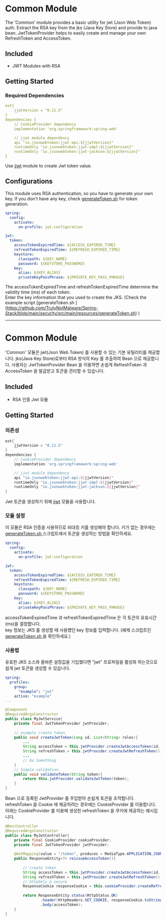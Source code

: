 # Common Module
The 'Common' module provides a basic utility for jwt (Json Web Token) auth.
Extract the RSA key from the jks (Java Key Store) and provide to java bean.
JwtTokenProvider helps to easily create and manage your own RefreshToken and AccessToken.

## Included
- JWT Modules with RSA

## Getting Started
### Required Dependencies
```yaml
ext{
    jjwtVersion = "0.11.5"
}
dependencies {
    // CookieProvider dependency
    implementation 'org.springframework:spring-web'

    // jjwt module dependency
    api "io.jsonwebtoken:jjwt-api:${jjwtVersion}"
    runtimeOnly "io.jsonwebtoken:jjwt-impl:${jjwtVersion}"
    runtimeOnly "io.jsonwebtoken:jjwt-jackson:${jjwtVersion}"
}
```
Use [jjwt](https://github.com/jwtk/jjwt) module to create Jwt token value.
## Configurations
This module uses RSA authentication, so you have to generate your own key. 
If you don't have any key, check [generateToken.sh](https://github.com/TrulyNotMalware/Spring-Stack/blob/main/security/src/main/resources/generateToken.sh) for token generation.
```yaml
spring:
  config:
    activate:
      on-profile: jwt-configuration

jwt:
  token:
    accessTokenExpiredTime: ${ACCESS_EXPIRED_TIME}
    refreshTokenExpiredTime: ${REFRESH_EXPIRED_TIME}
    keystore:
      classpath: ${KEY_NAME}
      password: ${KEYSTORE_PASSWORD}
    key:
      alias: ${KEY_ALIAS}
      privateKeyPassPhrase: ${PRIVATE_KEY_PASS_PHRASE}
```
The accessTokenExpiredTime and refreshTokenExpiredTime determine the validity time (ms) of each token.  
Enter the key information that you used to create the JKS. (Check the example script [generateToken.sh ] (https://github.com/TrulyNotMalware/Spring-Stack/blob/main/security/src/main/resources/generateToken.sh) )


---
# Common Module
'Common' 모듈은 jwt(Json Web Token) 를 사용할 수 있는 기본 유틸리티를 제공합니다. 
jks(Java Key Store)로부터 RSA 방식의 Key 를 추출하여 Bean 으로 제공합니다.
사용자는 JwtTokenProvider Bean 을 이용하면 손쉽게 RefreshToken 과 AccessToken 을 발급받고 토큰을 관리할 수 있습니다.

## Included
- RSA 인증 Jwt 모듈

## Getting Started
### 의존성
```groovy
ext{
    jjwtVersion = "0.11.5"
}
dependencies {
    // CookieProvider dependency
    implementation 'org.springframework:spring-web'

    // jjwt module dependency
    api "io.jsonwebtoken:jjwt-api:${jjwtVersion}"
    runtimeOnly "io.jsonwebtoken:jjwt-impl:${jjwtVersion}"
    runtimeOnly "io.jsonwebtoken:jjwt-jackson:${jjwtVersion}"
}
```
Jwt 토큰을 생성하기 위해 [jjwt](https://github.com/jwtk/jjwt) 모듈을 사용합니다.

### 모듈 설정
이 모듈은 RSA 인증을 사용하므로 비대칭 키를 생성해야 합니다. 키가 없는 경우에는 [generateToken.sh ](https://github.com/TrulyNotMalware/Spring-Stack/blob/main/security/src/main/resources/generateToken.sh)스크립트에서 토큰을 생성하는 방법을 확인하세요.
```yaml
spring:
  config:
    activate:
      on-profile: jwt-configuration

jwt:
  token:
    accessTokenExpiredTime: ${ACCESS_EXPIRED_TIME}
    refreshTokenExpiredTime: ${REFRESH_EXPIRED_TIME}
    keystore:
      classpath: ${KEY_NAME}
      password: ${KEYSTORE_PASSWORD}
    key:
      alias: ${KEY_ALIAS}
      privateKeyPassPhrase: ${PRIVATE_KEY_PASS_PHRASE}
```
accessTokenExpiredTime 과 refreshTokenExpiredTime 은 각 토큰의 유효시간(ms)을 결정합니다.  
key 정보는 JKS 를 생성할 때 사용헀던 key 정보를 입력합니다. (예제 스크립트인 [generateToken.sh ](https://github.com/TrulyNotMalware/Spring-Stack/blob/main/security/src/main/resources/generateToken.sh) 을 확인하세요.)

### 사용법
유효한 JKS 소스와 올바른 설정값을 기입했다면 "jwt" 프로파일을 활성화 하는것으로 쉽게 jwt 토큰을 생성할 수 있습니다.  
```yaml
spring:
  profiles:
    group:
      "example": "jwt"
    active: "example"
...
```
```java
@Component
@RequiredArgsConstructor
public class MyJwtService{
    private final JwtTokenProvider jwtProvider;
    
    // example create token
    public void createJwtToken(Long id, List<String> roles){
        ...
        String accessToken = this.jwtProvider.createJwtAccessToken(id, roles);
        String refreshToken = this.jwtProvider.createJwtRefreshToken();
        ...
        // Do Something
    }
    // Simple validation.
    public void validateToken(String token){
        return this.jwtProvider.validateJwtToken(token);
    }
}
```
Bean 으로 등록된 JwtProvider 를 주입받아 손쉽게 토큰을 조작합니다. refreshToken 을 Cookie 에 제공하려는 경우에는 CookieProvider 를 이용합니다.  
아래는 CookieProvider 를 이용해 생성한 refreshToken 을 쿠키에 제공하는 예시입니다.
```java
@RestController
@RequiredArgsConstructor
public class MyJwtController{
    private final CookieProvider cookieProvider;
    private final JwtTokenProvider jwtProvider;
    
    @GetMapping(value = "/token", produces = MediaType.APPLICATION_JSON_VALUE)
    public ResponseEntity<?> reissueAccessToken(){
        
        // create token
        String accessToken = this.jwtProvider.createJwtAccessToken(id, roles);
        String refreshToken = this.jwtProvider.createJwtRefreshToken();
        // httpOnly & secure
        ResponseCookie responseCookie = this.cookieProvider.createRefreshTokenCookie(refreshToken);
        
        return ResponseEntity.status(HttpStatus.OK)
                .header(HttpHeaders.SET_COOKIE, responseCookie.toString())
                .body(accessToken);
    }
}
```